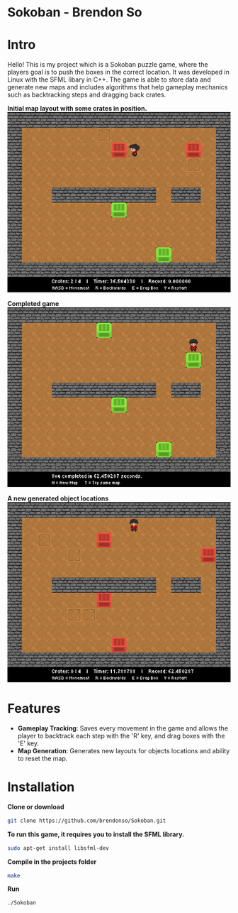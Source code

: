 # Sokoban - Brendon So

# Intro
Hello! This is my project which is a Sokoban puzzle game, where the players goal is to push the boxes in the correct location. It was developed in Linux with the SFML libary in C++. The game is able to store data and generate new maps and includes algorithms that help gameplay mechanics such as backtracking steps and dragging back crates.

**Initial map layout with some crates in position.**
<img src="resources/SS1.png" alt="Initial map layout with some crates in position." width="800"/>

**Completed game**
<img src="resources/SS3.png" alt="Completed game" width="800"/>

**A new generated object locations**
<img src="resources/SS2.png" alt="A new generated object locations" width="800"/>



# Features
- **Gameplay Tracking**: Saves every movement in the game and allows the player to backtrack each step with the 'R' key, and drag boxes with the 'E' key.
- **Map Generation**: Generates new layouts for objects locations and ability to reset the map. 

# Installation
**Clone or download**
```bash
git clone https://github.com/brendonso/Sokoban.git
```
**To run this game, it requires you to install the SFML library.** 
```bash
sudo apt-get install libsfml-dev
```
**Compile in the projects folder**
```bash
make
```
**Run**
```bash
./Sokoban
```